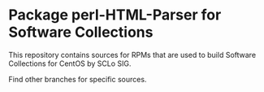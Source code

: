 # Package perl-HTML-Parser for Software Collections

This repository contains sources for RPMs that are used
to build Software Collections for CentOS by SCLo SIG.

Find other branches for specific sources.
